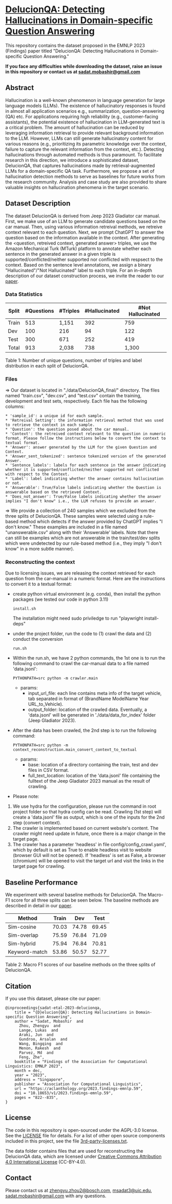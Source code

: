 # [DelucionQA: Detecting Hallucinations in Domain-specific Question Answering](https://aclanthology.org/2023.findings-emnlp.59.pdf)
This repository contains the dataset proposed in the EMNLP 2023 (Findings) paper titled "DelucionQA: Detecting Hallucinations in Domain-specific Question Answering." 

**If you face any difficulties while downloading the dataset, raise an issue in this repository or contact us at sadat.mobashir@gmail.com**


## Abstract
Hallucination is a well-known phenomenon in language generation for large language models (LLMs). The existence of hallucinatory responses is found in almost all application scenarios e.g., summarization, question-answering (QA) etc. For applications requiring high reliability (e.g., customer-facing assistants), the potential existence of hallucination in LLM-generated text is a critical problem. The amount of hallucination can be reduced by leveraging information retrieval to provide relevant background information to the LLM. However, LLMs can still generate hallucinatory content for various reasons (e.g., prioritizing its parametric knowledge over the context, failure to capture the relevant information from the context, etc.). Detecting hallucinations through automated methods is thus paramount. To facilitate research in this direction, we introduce a sophisticated dataset, DelucionQA, that captures hallucinations made by retrieval-augmented LLMs for a domain-specific QA task. Furthermore, we propose a set of hallucination detection methods to serve as baselines for future works from the research community. Analysis and case study are also provided to share valuable insights on hallucination phenomena in the target scenario.


## Dataset Description
The dataset DelucionQA is derived from Jeep 2023 Gladiator car manual. First, we make use of an LLM to generate candidate questions based on the car manual. Then, using various information retreival methods, we retreive context relevant to each question. Next, we prompt ChatGPT to answer the question based on the information available in the context. After generating the \<question, retreived context, generated answer\> triples, we use the Amazon Mechanical Turk (MTurk) platform to annotate whether each sentence in the generated answer in a given triple is supported/conflicted/neither supported nor conflicted with respsect to the context. Based on the sentence level annotations, we assign a binary "Hallucinated"/"Not Hallucinated" label to each triple. For an in-depth description of our dataset construction process, we invite the reader to our [paper](https://aclanthology.org/2023.findings-emnlp.59.pdf). 

### Data Statistics

| Split | #Questions | #Triples | #Hallucinated | #Not Hallucinated |
|-------|------------|----------|---------------|-------------------|
| Train | 513        | 1,151    | 392           | 759               |
| Dev   | 100        | 216      | 94            | 122               |
| Test  | 300        | 671      | 252           | 419               |
| Total | 913        | 2,038    | 738           | 1,300             |

Table 1: Number of unique questions, number of triples and label distribution in each split of DelucionQA.

### Files

  => Our dataset is located in "./data/DelucionQA_final/" directory. The files named "train.csv", "dev.csv", and "test.csv" contain the training, development and test sets, respectively. Each file has the following columns:

    * 'sample_id': a unique id for each sample.
    * 'Retreival Setting': the information retrieval method that was used to retrieve the context in each sample.
    * 'Question': the question posed about the car manual.
    * 'Context': the retreived context relevant to the question in numeric format. Please follow the instructions below to convert the context to textual format.
    * 'Answer': answer generated by the LLM for the given Question and Context.
    * 'Answer_sent_tokenized': sentence tokenized version of the generated Answer.
    * 'Sentence_labels': labels for each sentence in the answer indicating whether it is supported/conflicted/neither supported not conflicted with respect to the Context.
    * 'Label': label indicating whether the answer contains hallucination or not.
    * 'Answerable': True/False labels indicating whether the Question is answerable based on the retrieved Context.
    * 'Does_not_answer': True/False labels indicating whether the answer implies "I don't know" i.e., the LLM refuses to provide an answer.

  => We provide a collection of 240 samples which we excluded from the three splits of DelucionQA. These samples were selected using a rule-based method which detects if the answer provided by ChatGPT implies "I don't know." These examples are included in a file named "unanswerable.csv" along with their 'Answerable' labels. Note that there can still be examples which are not answerable in the train/test/dev splits which were undetected by our rule-based method (i.e., they imply "I don't know" in a more subtle manner).


### Reconstructing the context

Due to licensing issues, we are releasing the context retrieved for each question from the car-manual in a numeric format. Here are the instructions to convert it to a textual format:

* create python virtual environment (e.g. conda), then install the python packages (we tested our code in python 3.11)
    ```
    install.sh
    ```
  The installation might need sudo priviledge to run "playwright install-deps"
 


* under the project folder, run the code to (1) crawl the data and (2) conduct the conversion

    ```
    run.sh
    ```


* Within the run.sh, we have 2 python commands, the 1st one is to run the following command to crawl the car-manual data to a file named 'data.jsonl':
    ```
    PYTHONPATH=src python -m crawler.main
    ```
    * params:
      * input_url_file: each line contains meta info of the target vehicle, tab separated in format of (BrandName	ModelName	Year	URL_to_Vehicle).
      * output_folder: location of the crawled data. Eventually, a 'data.jsonl' will be generated in './data/data_for_index' folder (Jeep Gladiator 2023).


* After the data has been crawled, the 2nd step is to run the following command: 
    ```
    PYTHONPATH=src python -m context_reconstruction.main_convert_context_to_textual
    ```

  * params:
     * base: location of a directory containing the train, test and dev files in CSV format.
     * full_text_location: location of the 'data.jsonl' file containing the fulltext of the Jeep Gladiator 2023 manual as the result of crawling.


* Please note:
1) We use hydra for the configuration, please run the command in root project folder so that hydra config can be read. Crawling (1st step) will create a 'data.jsonl' file as output, which is one of the inputs for the 2nd step (convert context).
2) The crawler is implemented based on current website's content. The crawler might need update in future, once there is a major change in the target page.
3) The crawler has a parameter 'headless' in file config/config_crawl.yaml', which by default is set as True to enable headless visit to website (browser GUI will not be opened). 
If 'headless' is set as False, a browser (chromium) will be opened to visit the target url and visit the links in the target page for crawling.
    




## Baseline Performance

We experiment with several baseline methods for DelucionQA. The Macro-F1 score for all three splits can be seen below. The baseline methods are described in detail in our [paper](https://aclanthology.org/2023.findings-emnlp.59.pdf).

| Method        | Train | Dev   | Test  |
|---------------|-------|-------|-------|
| Sim-cosine    | 70.03 | 74.78 | 69.45 |
| Sim-overlap   | 75.59 | 76.84 | 71.09 |
| Sim-hybrid    | 75.94 | 76.84 | 70.81 |
| Keyword-match | 53.86 | 50.57 | 52.77 |

Table 2: Macro F1 scores of our baseline methods on the three splits of DelucionQA.

## Citation
If you use this dataset, please cite our paper:

```
@inproceedings{sadat-etal-2023-delucionqa,
    title = "{D}elucion{QA}: Detecting Hallucinations in Domain-specific Question Answering",
    author = "Sadat, Mobashir  and
      Zhou, Zhengyu  and
      Lange, Lukas  and
      Araki, Jun  and
      Gundroo, Arsalan  and
      Wang, Bingqing  and
      Menon, Rakesh  and
      Parvez, Md  and
      Feng, Zhe",
    booktitle = "Findings of the Association for Computational Linguistics: EMNLP 2023",
    month = dec,
    year = "2023",
    address = "Singapore",
    publisher = "Association for Computational Linguistics",
    url = "https://aclanthology.org/2023.findings-emnlp.59",
    doi = "10.18653/v1/2023.findings-emnlp.59",
    pages = "822--835",
}
```


## License
The code in this repository is open-sourced under the AGPL-3.0 license. 
See the [LICENSE](LICENSE) file for details. 
For a list of other open source components included in this project, 
see the file [3rd-party-licenses.txt](3rd-party-licenses.txt).

The data folder contains files that are used for reconstructing the DelucionQA data, 
which are licensed under [Creative Commons Attribution 4.0 International License](LICENSE-CC-BY-4.0-legalcode.txt) (CC-BY-4.0).


## Contact

Please contact us at zhengyu.zhou2@bosch.com, msadat3@uic.edu, sadat.mobashir@gmail.com with any questions.

